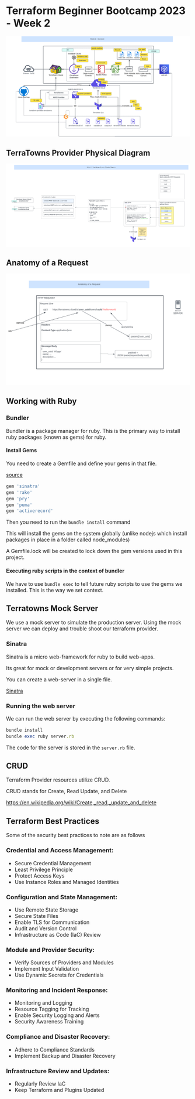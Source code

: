 # Terraform Beginner Bootcamp 2023 - Week 2
![week 2](assets/week2-connect.png)

## TerraTowns Provider Physical Diagram
![Physical Diagram](assets/week2-provider-physical-diagram.png)

## Anatomy of a Request
![Anatomy of a request](assets/week2-anatomy-of-a-request.png)


## Working with Ruby

### Bundler

Bundler is a package manager for ruby.
This is the primary way to install ruby packages (known as gems) for ruby.

#### Install Gems

You need to create a Gemfile and define your gems in that file.

[source](https://rubygems.org) 

```rb
gem 'sinatra'
gem 'rake'
gem 'pry'
gem 'puma'
gem 'activerecord'
```

Then you need to run the `bundle install` command

This will install the gems on the system globally (unlike nodejs which install packages in place in a folder called node_modules)

A Gemfile.lock will be created to lock down the gem versions used in this project.

#### Executing ruby scripts in the context of bundler

We have to use `bundle exec` to tell future ruby scripts to use the gems we installed. This is the way we set context.


## Terratowns Mock Server
We use a mock server to simulate the production server. Using the mock server we can deploy and trouble shoot our terraform provider. 

### Sinatra

Sinatra is a micro web-framework for ruby to build web-apps.

Its great for mock or development servers or for very simple projects.

You can create a web-server in a single file.

[Sinatra](https://sinatrarb.com/)

### Running the web server

We can run the web server by executing the following commands:

```rb
bundle install
bundle exec ruby server.rb
```

The code for the server is stored in the `server.rb` file.

## CRUD

Terraform Provider resources utilize CRUD.

CRUD stands for Create, Read Update, and Delete


https://en.wikipedia.org/wiki/Create,_read,_update_and_delete

## Terraform Best Practices
Some of the security best practices to note are as follows

### Credential and Access Management:
- Secure Credential Management
- Least Privilege Principle
- Protect Access Keys
- Use Instance Roles and Managed Identities

### Configuration and State Management:
- Use Remote State Storage
- Secure State Files
- Enable TLS for Communication
- Audit and Version Control
- Infrastructure as Code (IaC) Review

### Module and Provider Security:
- Verify Sources of Providers and Modules
- Implement Input Validation
- Use Dynamic Secrets for Credentials

### Monitoring and Incident Response:
- Monitoring and Logging
- Resource Tagging for Tracking
- Enable Security Logging and Alerts
- Security Awareness Training

### Compliance and Disaster Recovery:
- Adhere to Compliance Standards
- Implement Backup and Disaster Recovery

### Infrastructure Review and Updates:
- Regularly Review IaC
- Keep Terraform and Plugins Updated




